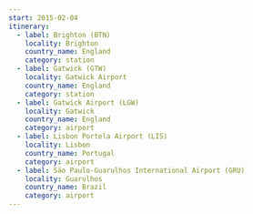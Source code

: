 ```yaml
---
start: 2015-02-04
itinerary:
  - label: Brighton (BTN)
    locality: Brighton
    country_name: England
    category: station
  - label: Gatwick (GTW)
    locality: Gatwick Airport
    country_name: England
    category: station
  - label: Gatwick Airport (LGW)
    locality: Gatwick
    country_name: England
    category: airport
  - label: Lisbon Portela Airport (LIS)
    locality: Lisbon
    country_name: Portugal
    category: airport
  - label: São Paulo-Guarulhos International Airport (GRU)
    locality: Guarulhos
    country_name: Brazil
    category: airport
---
```


